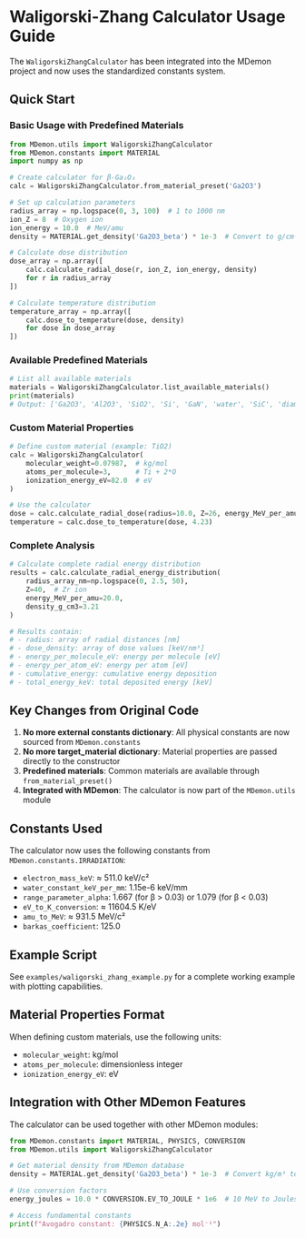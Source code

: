 # Waligorski-Zhang Calculator Usage Guide

The `WaligorskiZhangCalculator` has been integrated into the MDemon project and now uses the standardized constants system.

## Quick Start

### Basic Usage with Predefined Materials

```python
from MDemon.utils import WaligorskiZhangCalculator
from MDemon.constants import MATERIAL
import numpy as np

# Create calculator for β-Ga₂O₃
calc = WaligorskiZhangCalculator.from_material_preset('Ga2O3')

# Set up calculation parameters
radius_array = np.logspace(0, 3, 100)  # 1 to 1000 nm
ion_Z = 8  # Oxygen ion
ion_energy = 10.0  # MeV/amu
density = MATERIAL.get_density('Ga2O3_beta') * 1e-3  # Convert to g/cm³

# Calculate dose distribution
dose_array = np.array([
    calc.calculate_radial_dose(r, ion_Z, ion_energy, density)
    for r in radius_array
])

# Calculate temperature distribution
temperature_array = np.array([
    calc.dose_to_temperature(dose, density)
    for dose in dose_array
])
```

### Available Predefined Materials

```python
# List all available materials
materials = WaligorskiZhangCalculator.list_available_materials()
print(materials)
# Output: ['Ga2O3', 'Al2O3', 'SiO2', 'Si', 'GaN', 'water', 'SiC', 'diamond', 'polyethylene']
```

### Custom Material Properties

```python
# Define custom material (example: TiO2)
calc = WaligorskiZhangCalculator(
    molecular_weight=0.07987,  # kg/mol
    atoms_per_molecule=3,      # Ti + 2*O
    ionization_energy_eV=82.0  # eV
)

# Use the calculator
dose = calc.calculate_radial_dose(radius=10.0, Z=26, energy_MeV_per_amu=5.0, density_g_per_cm3=4.23)
temperature = calc.dose_to_temperature(dose, 4.23)
```

### Complete Analysis

```python
# Calculate complete radial energy distribution
results = calc.calculate_radial_energy_distribution(
    radius_array_nm=np.logspace(0, 2.5, 50),
    Z=40,  # Zr ion
    energy_MeV_per_amu=20.0,
    density_g_cm3=3.21
)

# Results contain:
# - radius: array of radial distances [nm]
# - dose_density: array of dose values [keV/nm³]
# - energy_per_molecule_eV: energy per molecule [eV]
# - energy_per_atom_eV: energy per atom [eV]
# - cumulative_energy: cumulative energy deposition
# - total_energy_keV: total deposited energy [keV]
```

## Key Changes from Original Code

1. **No more external constants dictionary**: All physical constants are now sourced from `MDemon.constants`
2. **No more target_material dictionary**: Material properties are passed directly to the constructor
3. **Predefined materials**: Common materials are available through `from_material_preset()`
4. **Integrated with MDemon**: The calculator is now part of the `MDemon.utils` module

## Constants Used

The calculator now uses the following constants from `MDemon.constants.IRRADIATION`:

- `electron_mass_keV`: ≈ 511.0 keV/c²
- `water_constant_keV_per_mm`: 1.15e-6 keV/mm
- `range_parameter_alpha`: 1.667 (for β > 0.03) or 1.079 (for β < 0.03)
- `eV_to_K_conversion`: ≈ 11604.5 K/eV
- `amu_to_MeV`: ≈ 931.5 MeV/c²
- `barkas_coefficient`: 125.0

## Example Script

See `examples/waligorski_zhang_example.py` for a complete working example with plotting capabilities.

## Material Properties Format

When defining custom materials, use the following units:
- `molecular_weight`: kg/mol
- `atoms_per_molecule`: dimensionless integer
- `ionization_energy_eV`: eV

## Integration with Other MDemon Features

The calculator can be used together with other MDemon modules:

```python
from MDemon.constants import MATERIAL, PHYSICS, CONVERSION
from MDemon.utils import WaligorskiZhangCalculator

# Get material density from MDemon database
density = MATERIAL.get_density('Ga2O3_beta') * 1e-3  # Convert kg/m³ to g/cm³

# Use conversion factors
energy_joules = 10.0 * CONVERSION.EV_TO_JOULE * 1e6  # 10 MeV to Joules

# Access fundamental constants
print(f"Avogadro constant: {PHYSICS.N_A:.2e} mol⁻¹")
``` 